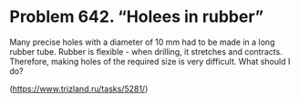 # Problem 642. “Holees in rubber”

Many precise holes with a diameter of 10 mm had to be made in a long rubber tube. Rubber is flexible - when drilling, it stretches and contracts. Therefore, making holes of the required size is very difficult. What should I do?

(https://www.trizland.ru/tasks/5281/)